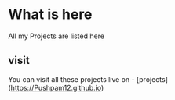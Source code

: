 # What is here
All my Projects are listed here

## visit 
You can visit all these projects live on -
\[projects](https://Pushpam12.github.io)
